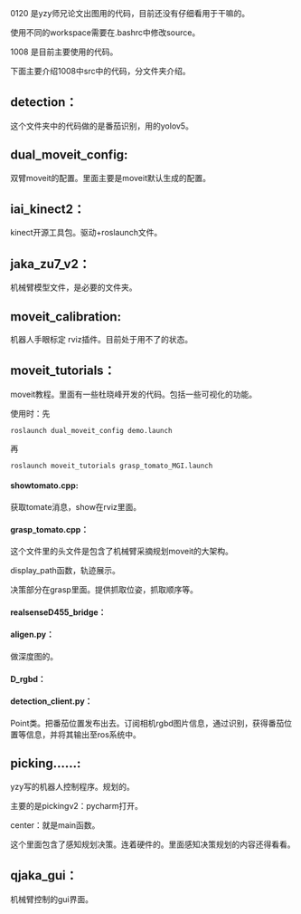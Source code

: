 0120 是yzy师兄论文出图用的代码，目前还没有仔细看用于干嘛的。

使用不同的workspace需要在.bashrc中修改source。



1008 是目前主要使用的代码。

下面主要介绍1008中src中的代码，分文件夹介绍。

## detection：

这个文件夹中的代码做的是番茄识别，用的yolov5。



## dual_moveit_config:

双臂moveit的配置。里面主要是moveit默认生成的配置。



## iai_kinect2：

kinect开源工具包。驱动+roslaunch文件。



## jaka_zu7_v2：

机械臂模型文件，是必要的文件夹。



## moveit_calibration:

机器人手眼标定 rviz插件。目前处于用不了的状态。



## moveit_tutorials：

moveit教程。里面有一些杜晓峰开发的代码。包括一些可视化的功能。

使用时：先

```
roslaunch dual_moveit_config demo.launch
```

再

```
roslaunch moveit_tutorials grasp_tomato_MGI.launch
```



#### showtomato.cpp:

获取tomate消息，show在rviz里面。

#### grasp_tomato.cpp：

这个文件里的头文件是包含了机械臂采摘规划moveit的大架构。

display_path函数，轨迹展示。

决策部分在grasp里面。提供抓取位姿，抓取顺序等。



#### realsenseD455_bridge：



#### aligen.py：

做深度图的。

#### D_rgbd：



#### detection_client.py：

Point类。把番茄位置发布出去。订阅相机rgbd图片信息，通过识别，获得番茄位置等信息，并将其输出至ros系统中。



## picking……:

yzy写的机器人控制程序。规划的。

主要的是pickingv2：pycharm打开。

center：就是main函数。

这个里面包含了感知规划决策。连着硬件的。里面感知决策规划的内容还得看看。



## qjaka_gui：

机械臂控制的gui界面。





